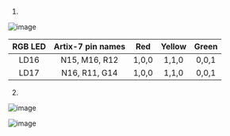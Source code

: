 1.
![image](https://user-images.githubusercontent.com/99534053/161740764-18549441-fb54-4a0d-86af-428636766a59.png)


| **RGB LED** | **Artix-7 pin names** | **Red** | **Yellow** | **Green** 
| :-: | :-: | :-: | :-: | :-: |
| LD16 | N15, M16, R12 | 1,0,0 | 1,1,0 | 0,0,1 |
| LD17 | N16, R11, G14 | 1,0,0 | 1,1,0 | 0,0,1 |

2.
![image](https://user-images.githubusercontent.com/99534053/161741679-6cdb2033-eceb-4230-9997-d6caf28b730b.png)

![image](https://user-images.githubusercontent.com/99534053/161742054-4e8196cd-ff21-48ab-9f21-40c8340c6e14.png)
